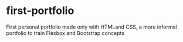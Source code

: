 # first-portfolio
First personal portfolio made only with HTMLand CSS, a more informal portfolio to train Flexbox and Bootstrap concepts
